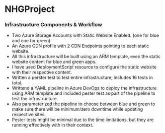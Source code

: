 # NHGProject

### Infrastructure Components & Workflow

- Two Azure Storage Accounts with Static Website Enabled. (one for blue and one for green)
- An Azure CDN profile with 2 CDN Endpoints pointing to each static website.
- All this infrastructure will be built using an ARM template, even the static website content for blue and green apps.
- I have used DeploymentScript resource to configure the static website with their respective content.
- Written a perster test to test entire infrastructure, includes 16 tests in total. 
- Writtend a YAML pipeline in Azure DevOps to deploy the infrastructure using ARM template and included pester test as part of the pipeline to test the infrastructure.
- Also parameterized the pipeline to choose between blue and green to make sure there will be minimum/zero downtime while updating respective sites. 
- Pester tests might be minimal due to the time limitations, but they are running effectively with in their context.
